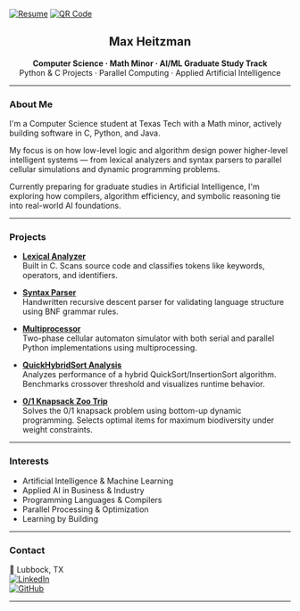 [![Resume](https://img.shields.io/badge/Resume-View-blue?style=flat-square&logo=adobeacrobatreader)](https://raw.githubusercontent.com/maxheitzman/gradschool-resume/main/GraduateSchoolResume%20%2816%29.pdf)
[![QR Code](https://api.qrserver.com/v1/create-qr-code/?size=110x110&data=https://raw.githubusercontent.com/maxheitzman/gradschool-resume/main/GraduateSchoolResume%20%2816%29.pdf)](https://raw.githubusercontent.com/maxheitzman/gradschool-resume/main/GraduateSchoolResume%20%2816%29.pdf)

<h2 align="center">Max Heitzman</h2>

<p align="center">
  <strong>Computer Science · Math Minor · AI/ML Graduate Study Track</strong><br>
  Python & C Projects · Parallel Computing · Applied Artificial Intelligence
</p>

---

### About Me

I'm a Computer Science student at Texas Tech with a Math minor, actively building software in C, Python, and Java.

My focus is on how low-level logic and algorithm design power higher-level intelligent systems — from lexical analyzers and syntax parsers to parallel cellular simulations and dynamic programming problems.

Currently preparing for graduate studies in Artificial Intelligence, I'm exploring how compilers, algorithm efficiency, and symbolic reasoning tie into real-world AI foundations.

---

### Projects

- [**Lexical Analyzer**](https://github.com/maxheitzman/Lexical-Analyzer)  
  Built in C. Scans source code and classifies tokens like keywords, operators, and identifiers.

- [**Syntax Parser**](https://github.com/maxheitzman/Syntax-Parser)  
  Handwritten recursive descent parser for validating language structure using BNF grammar rules.

- [**Multiprocessor**](https://github.com/maxheitzman/Multiprocessor)  
  Two-phase cellular automaton simulator with both serial and parallel Python implementations using multiprocessing.

- [**QuickHybridSort Analysis**](https://github.com/maxheitzman/QuickHybridSort-Analysis)  
  Analyzes performance of a hybrid QuickSort/InsertionSort algorithm. Benchmarks crossover threshold and visualizes runtime behavior.

- [**0/1 Knapsack Zoo Trip**](https://github.com/maxheitzman/Knapsack-ZooTrip)  
  Solves the 0/1 knapsack problem using bottom-up dynamic programming. Selects optimal items for maximum biodiversity under weight constraints.

---

### Interests

- Artificial Intelligence & Machine Learning  
- Applied AI in Business & Industry  
- Programming Languages & Compilers  
- Parallel Processing & Optimization    
- Learning by Building

---

### Contact

📍 Lubbock, TX  
[![LinkedIn](https://img.shields.io/badge/LinkedIn-maxheitzman-blue?style=flat-square&logo=linkedin)](https://linkedin.com/in/maxheitzman)  
[![GitHub](https://img.shields.io/badge/GitHub-maxheitzman-black?style=flat-square&logo=github)](https://github.com/maxheitzman)

---
